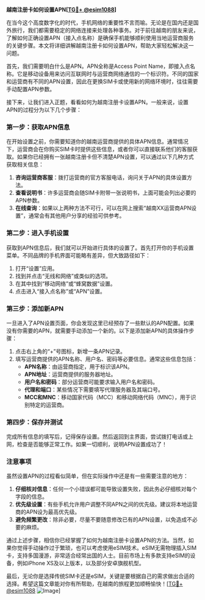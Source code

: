 **越南注册卡如何设置APN[[TG💪+ @esim1088](https://t.me/s/esim1088)]**

在当今这个高度数字化的时代，手机网络的重要性不言而喻。无论是在国内还是国外旅行，我们都需要稳定的网络连接来处理各种事务。对于前往越南的朋友来说，了解如何正确设置APN（接入点名称）是确保手机能够顺利使用当地运营商服务的关键步骤。本文将详细讲解越南注册卡如何设置APN，帮助大家轻松解决这一问题。

首先，我们需要明白什么是APN。APN全称是Access Point Name，即接入点名称。它是移动设备用来访问互联网时与运营商网络通信的一个标识符。不同的国家和运营商有不同的APN设置，因此在更换SIM卡或使用新的网络环境时，往往需要手动配置APN参数。

接下来，让我们进入正题，看看如何为越南注册卡设置APN。一般来说，设置APN的过程分为以下几个步骤：

### 第一步：获取APN信息

在开始设置之前，你需要知道你的越南运营商提供的具体APN信息。通常情况下，运营商会在你购买SIM卡时提供这些信息，或者你可以直接联系他们的客服获取。如果你已经拥有一张越南注册卡但不清楚APN设置，可以通过以下几种方式获取相关信息：

1. **咨询运营商客服**：拨打运营商的官方客服电话，询问关于APN的具体设置方法。
2. **查看说明书**：许多运营商会随SIM卡附带一张说明书，上面可能会列出必要的APN参数。
3. **在线查询**：如果以上两种方法不可行，可以在网上搜索“越南XX运营商APN设置”，通常会有其他用户分享的经验可供参考。

### 第二步：进入手机设置

获取到APN信息后，我们就可以开始进行具体的设置了。首先打开你的手机设置菜单。不同品牌的手机界面可能略有差异，但大致路径如下：

1. 打开“设置”应用。
2. 找到并点击“无线和网络”或类似的选项。
3. 在其中找到“移动网络”或“蜂窝数据”设置。
4. 点击进入“接入点名称”或“APN”设置。

### 第三步：添加新APN

一旦进入了APN设置页面，你会发现这里已经预存了一些默认的APN配置。如果没有你需要的APN，就需要手动添加一个新的。以下是添加新APN的具体操作步骤：

1. 点击右上角的“+”号图标，新增一条APN记录。
2. 填写运营商提供的APN名称、用户名、密码等必要信息。通常这些信息包括：
   - **APN名称**：由运营商指定，用于标识该APN。
   - **APN地址**：运营商提供的服务器地址。
   - **用户名和密码**：部分运营商可能要求输入用户名和密码。
   - **代理和端口**：某些情况下需要填写代理服务器及其端口号。
   - **MCC和MNC**：移动国家代码（MCC）和移动网络代码（MNC），用于识别特定的运营商。

### 第四步：保存并测试

完成所有信息的填写后，记得保存设置。然后返回到主界面，尝试拨打电话或上网，检查是否能够正常工作。如果一切顺利，说明APN设置成功了！

### 注意事项

虽然设置APN的过程看似简单，但在实际操作中还是有一些需要注意的地方：

1. **仔细核对信息**：任何一个小错误都可能导致设置失败，因此务必仔细核对每个字段的信息。
2. **优先级设置**：有些手机允许用户调整不同APN之间的优先级。建议将本地运营商的APN设为最高优先级。
3. **避免频繁更改**：除非必要，尽量不要随意修改已有的APN设置，以免造成不必要的麻烦。

通过上述步骤，相信你已经掌握了如何为越南注册卡设置APN的方法。当然，如果你觉得手动操作过于繁琐，也可以考虑使用eSIM技术。eSIM无需物理插入SIM卡，支持多国漫游，非常适合经常出国的人士。目前市场上有多款支持eSIM的设备，例如iPhone XS及以上版本，以及部分安卓旗舰机型。

最后，无论你是选择传统SIM卡还是eSIM，关键是要根据自己的需求做出合适的选择。希望这篇文章能对你有所帮助，在越南的旅程更加顺畅愉快！[[TG💪+ @esim1088](https://t.me/s/esim1088) ![Image](https://i.postimg.cc/4NQfJmqS/Snipaste-2025-05-13-00-14-12.png)]